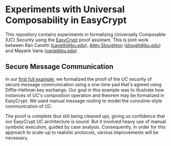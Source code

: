 Experiments with Universal Composability in EasyCrypt
====================================================================

This repository contains experiments in formalizing Universally
Composable (UC) Security using the
[EasyCrypt](https://www.easycrypt.info/trac/) proof assistant. This is
joint work between Ran Canetti (canetti@bu.edu), [Alley
Stoughton](http://alleystoughton.us) (stough@bu.edu) and Mayank Varia
(varia@bu.edu).

Secure Message Communication
--------------------------------------------------------------------

In our [first full example](../master/smc), we formalized the proof of
the UC security of secure message communication using a one-time pad
that's agreed using Diffie-Hellman key exchange. Our goal in this
example was to illustrate how instances of UC's composition operation
and theorem may be formalized in EasyCrypt. We used manual message
routing to model the coroutine-style communication of UC.

The proof is complete (but still being cleaned up), giving us
confidence that our EasyCrypt UC architecture is sound. But it
involved heavy use of manual symbolic execution, guided by case
analysis. Consequently, in order for this approach to scale-up to
realistic protocols, various improvements will be necessary.

